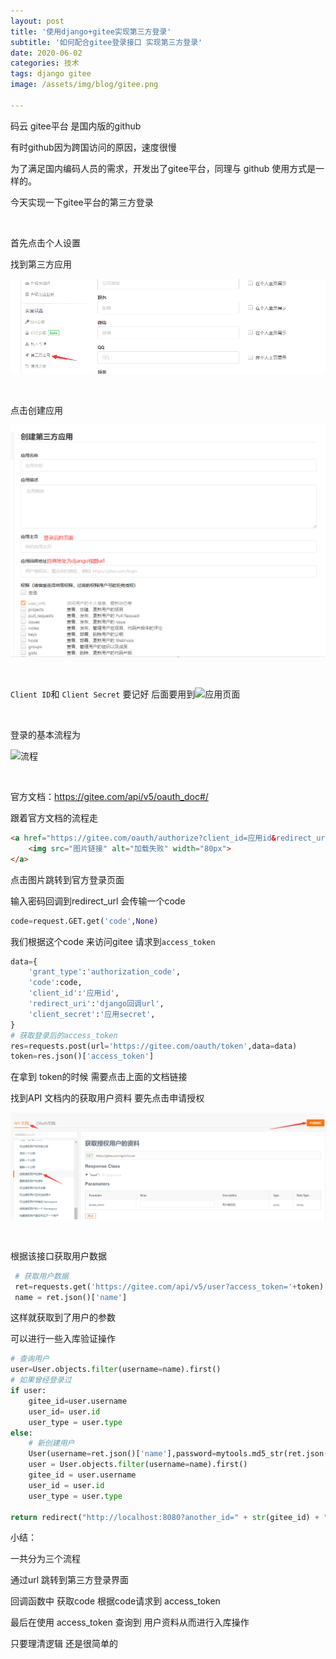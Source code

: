 ```yaml
---
layout: post
title: '使用django+gitee实现第三方登录'
subtitle: '如何配合gitee登录接口 实现第三方登录'
date: 2020-06-02
categories: 技术
tags: django gitee
image: /assets/img/blog/gitee.png

---
```


码云 gitee平台 是国内版的github 

有时github因为跨国访问的原因，速度很慢

为了满足国内编码人员的需求，开发出了gitee平台，同理与 github 使用方式是一样的。

今天实现一下gitee平台的第三方登录

<br/>

首先点击个人设置

找到第三方应用

![第三方应用](/assets/img/gitee_login/第三方应用.png)

<br/>

点击创建应用

![创建应用](/assets/img/gitee_login/创建应用.png)

<br/>

```Client ID```和 ```Client Secret``` 要记好 后面要用到![应用页面](/assets/img/gitee_login/应用页面.png)

<br/>

登录的基本流程为

![流程](/assets/img/gitee_login/流程.png)

<br/>

官方文档：https://gitee.com/api/v5/oauth_doc#/

跟着官方文档的流程走

```html
<a href="https://gitee.com/oauth/authorize?client_id=应用id&redirect_uri=回调url&response_type=code">
    <img src="图片链接" alt="加载失败" width="80px">
</a>
```

点击图片跳转到官方登录页面

输入密码回调到redirect_url 会传输一个code

```python
code=request.GET.get('code',None)
```

我们根据这个code 来访问gitee 请求到```access_token```

```python
data={
    'grant_type':'authorization_code',
    'code':code,
    'client_id':'应用id',
    'redirect_uri':'django回调url',
    'client_secret':'应用secret',
}
# 获取登录后的access_token
res=requests.post(url='https://gitee.com/oauth/token',data=data)
token=res.json()['access_token']
```

在拿到 token的时候 需要点击上面的文档链接

找到API 文档内的获取用户资料 要先点击申请授权

![授权获取](/assets/img/gitee_login/授权获取.png)

<br/>

根据该接口获取用户数据

```python
 # 获取用户数据
 ret=requests.get('https://gitee.com/api/v5/user?access_token='+token)
 name = ret.json()['name']
```

这样就获取到了用户的参数 

可以进行一些入库验证操作

```python
# 查询用户
user=User.objects.filter(username=name).first()
# 如果曾经登录过
if user:
    gitee_id=user.username
    user_id= user.id
    user_type = user.type
else:
    # 新创建用户
    User(username=ret.json()['name'],password=mytools.md5_str(ret.json()['name']),img=ret.json()['avatar_url']).save()
    user = User.objects.filter(username=name).first()
    gitee_id = user.username
    user_id = user.id
    user_type = user.type

return redirect("http://localhost:8080?another_id=" + str(gitee_id) + "&uid=" + str(user_id)+"&type="+str(user_type))
```

小结：

一共分为三个流程 

通过url 跳转到第三方登录界面

回调函数中 获取code 根据code请求到 access_token

最后在使用 access_token 查询到 用户资料从而进行入库操作

只要理清逻辑 还是很简单的

